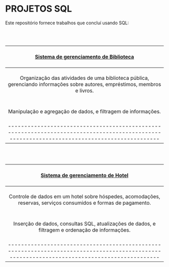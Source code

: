 # PROJETOS SQL

Este repositório fornece trabalhos que concluí usando SQL:

<br> <br> 


| <br> [Sistema de gerenciamento de Biblioteca](https://github.com/Thyzxt/portfolio_sql/blob/main/biblioteca.sql) <br> <br> | 
| :------------: | 
| <br> Organização das atividades de uma biblioteca pública, gerenciando informações sobre autores, empréstimos, membros e livros. <br> <br> |
| <br> Manipulação e agregação de dados, e filtragem de informações. <br> <br> |
| -------------------------------------------------------------------------------------------------------------------------------------------- |

<br> <br>

| <br> [Sistema de gerenciamento de Hotel](https://github.com/Thyzxt/portfolio_sql/blob/main/hotel.sql) <br> <br> | 
| :------------: | 
| <br> Controle de dados em um hotel sobre hóspedes, acomodações, reservas, serviços consumidos e formas de pagamento. <br> <br> |
| <br> Inserção de dados, consultas SQL, atualizações de dados, e filtragem e ordenação de informações. <br> <br> |
| -------------------------------------------------------------------------------------------------------------------------------------------- |

